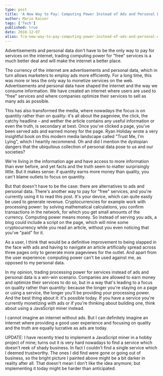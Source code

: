 ```yaml
---
type: post
title: 'A New Way to Pay: Computing Power Instead of Ads and Personal Data'
author: Mario Kaiser
tags: ['Tech']
published: true
date: 2018-12-07
alias: f/a-new-way-to-pay-computing-power-instead-of-ads-and-personal-data
---
```


<div class="tldr">Advertisements and personal data don't have to be the only way to pay for services on the internet, trading computing power for "free" services is a much better deal and will make the internet a better place.</div>

The currency of the internet are advertisements and personal data, which in turn allows marketers to employ ads more efficiently. For a long time, this was more or less the only way to monetize services on the web. Advertisements and personal data have shaped the internet and the way we consume information. We have created an internet where users are used to "free" services and where companies optimize their services to sell as many ads as possible.

This has also transformed the media, where nowadays the focus is on quantity rather than on quality: it's all about the pageview, the click, the catchy headline – and wether the article contains any useful information or even the truth, is secondary at best. Once you've clicked a page, you've been served ads and earned money for the page. Ryan Holiday wrote a very insightful book on this modern media landscape called "Trust Me, I'm Lying", which I heartily recommend. Oh and did I mention the dystopian dangers that the ubiquitous collection of personal data pose to us and our societies?

We're living in the information age and have access to more information than ever before, and yet facts and the truth seem to matter surprisingly little. But it makes sense: if quantity earns more money than quality, you can't blame outlets to focus on quantity.

But that doesn't have to be the case: there are alternatives to ads and personal data. There's another way to pay for "free" services, and you're currently using it to read this post. It's your device, which can quite easily be used to generate revenue. Cryptocurrencies for example work with processing power: by solving mathematical calculations, you confirm transactions in the network, for which you get small amounts of the currency. Computing power means money. So instead of serving you ads, a blog could include a script on the page, which will mine some cryptocurrency while you read an article, without you even noticing that you've "paid" for it.

As a user, I think that would be a definitive improvement to being slapped in the face with ads and having to navigate an article artificially spread across three pages only to generate more pageviews for the outlet. And apart from the user experience: computing power can't be used against me, as opposed to my personal data.

In my opinion, trading processing power for services instead of ads and personal data is a win-win scenario. Companies are allowed to earn money and optimize their services to do so, but in a way that's leading to a focus on quality rather than quantity: because the longer you're staying on a page or using a service, the longer you'll be providing your processing power. And the best thing about it: it's possible today. If you have a service you're currently monetizing with ads or if you're thinking about building one, think about using a JavaScript miner instead.

I cannot imagine an internet without ads. But I can definitely imagine an internet where providing a good user experience and focusing on quality and the truth are equally lucrative as ads are today.

UPDATE: I have recently tried to implement a JavaScript miner in a hobby project of mine; turns out it is very hard nowadays to find a service which doesn't reek of shady business. In fact I couldn't find a single service which I deemed trustworthy. The ones I did find were gone or going out of business, so the bright picture I painted above might be a bit darker in reality after all. That doesn't mean I don't like the idea anymore; but implementing it today might be harder than anticipated.
